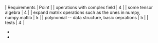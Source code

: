 | Requirements                                                     | Point |
| operations with complex field                                    |     4 |
| some tensor algebra                                              |     4 |
| expand matrix operations such as the ones in numpy, numpy.matlib |     5 |
| polynomial -- data structure, basic oeprations                   |     5 |
| tests                                                            |     4 |



+

+
